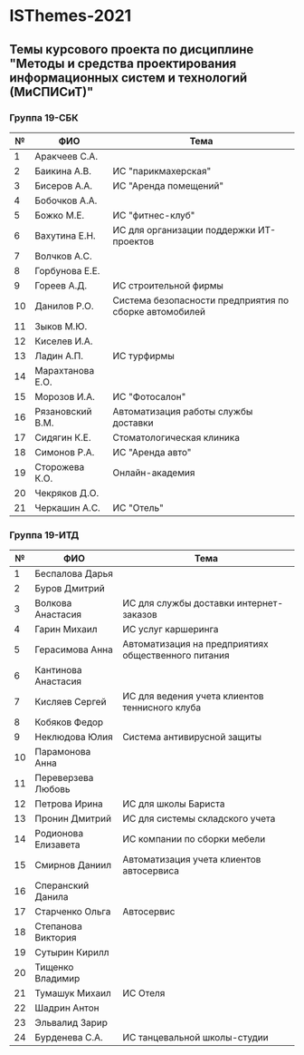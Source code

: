 # ISThemes-2021
## Темы курсового проекта по дисциплине "Методы и средства проектирования информационных систем и технологий (МиСПИСиТ)"


### Группа 19-СБК

|№ |      ФИО            |	Тема	|
|--|---------------------|--------|
|1 |  Аракчеев С.А.      |  |
|2 |  Баикина А.В.       | ИС "парикмахерская" |
|3 |  Бисеров А.А.       | ИС "Аренда помещений" |   
|4 |  Бобочков А.А.      |  |
|5 |  Божко М.Е.         | ИС "фитнес-клуб" |     
|6 |  Вахутина Е.Н.      | ИС для организации поддержки ИТ-проектов |     
|7 |  Волчков А.С.       |  |   
|8 |  Горбунова Е.Е.     |  |          
|9 |  Гореев А.Д.        | ИС строительной фирмы |   
|10|  Данилов Р.О.       | Система безопасности предприятия по сборке автомобилей |      
|11|  Зыков М.Ю.         |  |
|12|  Киселев И.А.       |  |     
|13|  Ладин А.П.         | ИС турфирмы |
|14|  Марахтанова Е.О.   |  |
|15|  Морозов И.А.       | ИС "Фотосалон" |
|16|  Рязановский В.М.   | Автоматизация работы службы доставки |
|17|  Сидягин К.Е.       | Стоматологическая клиника |
|18|  Симонов Р.А.       | ИС "Аренда авто" |
|19|  Сторожева К.О.     | Онлайн-академия |
|20|  Чекряков Д.О.      |  |
|21|  Черкашин А.С.      | ИС "Отель" |

### Группа 19-ИТД

|№ |      ФИО            |	Тема	|
|--|---------------------|--------|
|1 |  Беспалова Дарья      |  |
|2 |  Буров Дмитрий       |  |
|3 |  Волкова Анастасия     | ИС для службы доставки интернет-заказов |   
|4 |  Гарин Михаил      | ИС услуг каршеринга |
|5 |  Герасимова Анна         | Автоматизация на предприятиях общественного питания |     
|6 |  Кантинова Анастасия      |  |     
|7 |  Кисляев Сергей       | ИС для ведения учета клиентов теннисного клуба |   
|8 |  Кобяков Федор     |  |          
|9 |  Неклюдова Юлия        | Система антивирусной защиты |   
|10|  Парамонова Анна       |  |      
|11|  Переверзева Любовь         |  |
|12|  Петрова Ирина       | ИС для школы Бариста |     
|13|  Пронин Дмитрий         | ИС для системы складского учета |
|14|  Родионова Елизавета   | ИС компании по сборки мебели |
|15|  Смирнов Даниил       | Автоматизация учета клиентов автосервиса |
|16|  Сперанский Данила   |  |
|17|  Старченко Ольга       | Автосервис |
|18|  Степанова Виктория       |  |
|19|  Сутырин Кирилл     |  |
|20|  Тищенко Владимир      |  |
|21|  Тумашук Михаил      | ИС Отеля  |
|22|  Шадрин Антон      |  |
|23|  Эльвалид Зарир      |  |
|24|  Бурденева С.А.     | ИС танцевальной школы-студии |
